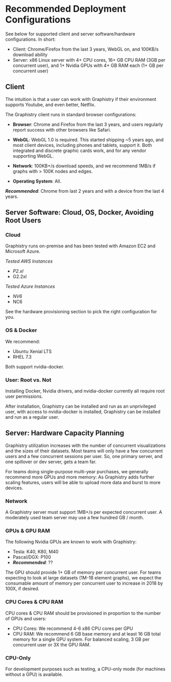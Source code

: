 # Recommended Deployment Configurations

See below for supported client and server software/hardware configurations. In short:

* Client: Chrome/Firefox from the last 3 years, WebGL on, and 100KB/s download ability
* Server: x86 Linux server with 4+ CPU cores, 16+ GB CPU RAM (3GB per concurrent user), and 1+ Nvidia GPUs with 4+ GB RAM each (1+ GB per concurrent user)

## Client

The intuition is that a user can work with Graphistry if their environment supports Youtube, and even better, Netflix.

The Graphistry client runs in standard browser configurations:

* **Browser**: Chrome and Firefox from the last 3 years, and users regularly report success with other browsers like Safari.

* **WebGL**: WebGL 1.0 is required. This started shipping ~5 years ago, and most client devices, including phones and tablets, support it. Both integrated and discrete graphic cards work, and for any vendor supporting WebGL.

* **Network**: 100KB+/s download speeds, and we recommend 1MB/s if graphs with > 100K nodes and edges. 

* **Operating System**: All.

***Recommended***: Chrome from last 2 years and with a device from the last 4 years.


## Server Software: Cloud, OS, Docker, Avoiding Root Users

### Cloud

Graphistry runs on-premise and has been tested with Amazon EC2 and Microsoft Azure.

*Tested AWS Instances*
* _P2.xl_
* G2.2xl

*Tested Azure Instances*
* _NV6_
* NC6

See the hardware provisioning section to pick the right configuration for you.

### OS & Docker

We recommend:

* Ubuntu Xenial LTS
* RHEL 7.3

Both support nvidia-docker.

### User: Root vs. Not

Installing Docker, Nvidia drivers, and nvidia-docker currently all require root user permissions.

After installation, Graphistry can be installed and run as an unprivileged user, with access to nvidia-docker is installed, Graphistry can be installed and run as a regular user.

## Server: Hardware Capacity Planning

Graphistry utilization increases with the number of concurrent visualizations and the sizes of their datasets. 
Most teams will only have a few concurrent users and a few concurrent sessions per user. So, one primary server, and one spillover or dev server, gets a team far.

For teams doing single-purpose multi-year purchases, we generally recommend more GPUs and more memory: As Graphistry adds further scaling features, users will be able to upload more data and burst to more devices. 


### Network

A Graphistry server must support 1MB+/s per expected concurrent user. A moderately used team server may use a few hundred GB / month.

### GPUs & GPU RAM

The following Nvidia GPUs are known to work with Graphistry:

* Tesla: K40, K80, M40
* Pascal/DGX: P100
* ***Recommended***: ??

The GPU should provide 1+ GB of memory per concurrent user. For teams expecting to look at large datasets (1M-1B element graphs), we expect the consumable amount of memory per concurrent user to increase in 2018 by 100X, if desired.

### CPU Cores & CPU RAM

CPU cores & CPU RAM should be provisioned in proportion to the number of GPUs and users:

* CPU Cores: We recommend 4-6 x86 CPU cores per GPU
* CPU RAM: We recommend 6 GB base memory and at least 16 GB total memory for a single GPU system. For balanced scaling, 3 GB per concurrent user or 3X the GPU RAM.

### CPU-Only

For development purposes such as testing, a CPU-only mode (for machines without a GPU) is available.

